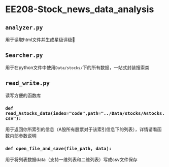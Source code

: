 # EE208-Stock_news_data_analysis

## `analyzer.py`
用于读取html文件并生成星级评级🌟

## `Searcher.py`
用于在python文件中使用`Data/stocks/`下的所有数据，一站式封装搜索类

## `read_write.py`
读写方便的函数库
### `def read_Astocks_data(index="code",path="../Data/stocks/Astocks.csv"):`
用于返回你所索引的信息（A股所有股票对于该索引信息下的列表），详情请看函数内部参数说明
### `def open_file_and_save(file_path, data):`
用于将列表数据data（支持一维列表和二维列表）写成csv文件保存